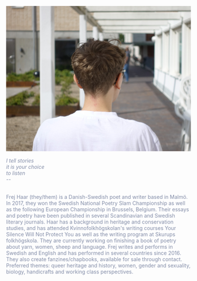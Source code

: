 <img src="DSC05513-copy.jpg" class="right">

<span style="color: rgb(131, 141, 168)">

<i>I tell stories<br>
it is your choice<br>
to listen<br>
    --<br></i>
</span>
<br>

Frej Haar (they/them) is a Danish-Swedish poet and writer based in Malmö. In 2017, they won the Swedish National Poetry Slam Championship as well as the following European Championship in Brussels, Belgium. Their essays and poetry have been published in several Scandinavian and Swedish literary journals. Haar has a background in heritage and conservation studies, and has attended Kvinnofolkhögskolan's writing courses Your Silence Will Not Protect You as well as the writing program at Skurups folkhögskola. They are currently working on finishing a book of poetry about yarn, women, sheep and language. Frej writes and performs in Swedish and English and has performed in several countries since 2016. They also create fanzines/chapbooks, available for sale through contact. Preferred themes: queer heritage and history, women, gender and sexuality, biology, handicrafts and working class perspectives.

